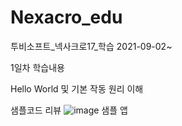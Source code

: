 # Nexacro_edu
투비소프트_넥사크로17_학습
2021-09-02~

1일차 학습내용

Hello World 및 기본 작동 원리 이해

샘플코드 리뷰
![image](https://user-images.githubusercontent.com/81939547/131799014-1a680c1e-282c-4b67-925b-c0cbd9e06986.png)
샘플 앱
